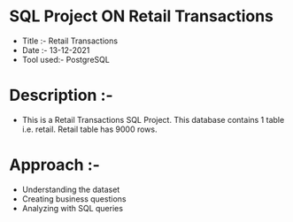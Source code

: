 # SQL Project ON Retail Transactions
- Title :- Retail Transactions
- Date :- 13-12-2021
- Tool used:- PostgreSQL
# Description :-
- This is a Retail Transactions SQL Project. This database contains 1 table i.e. retail.
Retail table has 9000 rows.
# Approach :-
- Understanding the dataset
- Creating business questions
- Analyzing with SQL queries
